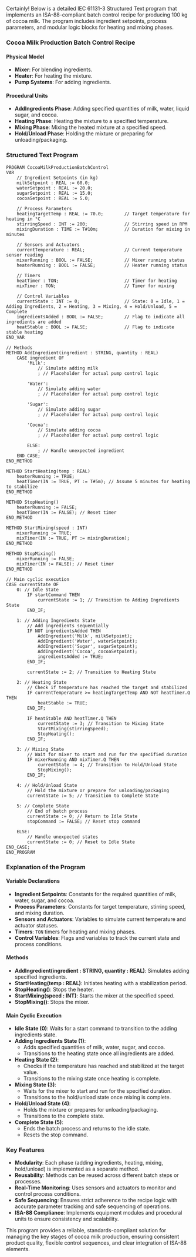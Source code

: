 Certainly! Below is a detailed IEC 61131-3 Structured Text program that implements an ISA-88-compliant batch control recipe for producing 100 kg of cocoa milk. The program includes ingredient setpoints, process parameters, and modular logic blocks for heating and mixing phases.

### Cocoa Milk Production Batch Control Recipe

#### Physical Model
- **Mixer**: For blending ingredients.
- **Heater**: For heating the mixture.
- **Pump Systems**: For adding ingredients.

#### Procedural Units
- **AddIngredients Phase**: Adding specified quantities of milk, water, liquid sugar, and cocoa.
- **Heating Phase**: Heating the mixture to a specified temperature.
- **Mixing Phase**: Mixing the heated mixture at a specified speed.
- **Hold/Unload Phase**: Holding the mixture or preparing for unloading/packaging.

### Structured Text Program

```st
PROGRAM CocoaMilkProductionBatchControl
VAR
    // Ingredient Setpoints (in kg)
    milkSetpoint : REAL := 60.0;
    waterSetpoint : REAL := 20.0;
    sugarSetpoint : REAL := 15.0;
    cocoaSetpoint : REAL := 5.0;

    // Process Parameters
    heatingTargetTemp : REAL := 70.0;        // Target temperature for heating in °C
    stirringSpeed : INT := 200;              // Stirring speed in RPM
    mixingDuration : TIME := T#10m;          // Duration for mixing in minutes

    // Sensors and Actuators
    currentTemperature : REAL;               // Current temperature sensor reading
    mixerRunning : BOOL := FALSE;            // Mixer running status
    heaterRunning : BOOL := FALSE;           // Heater running status

    // Timers
    heatTimer : TON;                         // Timer for heating
    mixTimer : TON;                          // Timer for mixing

    // Control Variables
    currentState : INT := 0;                 // State: 0 = Idle, 1 = Adding Ingredients, 2 = Heating, 3 = Mixing, 4 = Hold/Unload, 5 = Complete
    ingredientsAdded : BOOL := FALSE;        // Flag to indicate all ingredients are added
    heatStable : BOOL := FALSE;              // Flag to indicate stable heating
END_VAR

// Methods
METHOD AddIngredient(ingredient : STRING, quantity : REAL)
    CASE ingredient OF
        'Milk':
            // Simulate adding milk
            ; // Placeholder for actual pump control logic

        'Water':
            // Simulate adding water
            ; // Placeholder for actual pump control logic

        'Sugar':
            // Simulate adding sugar
            ; // Placeholder for actual pump control logic

        'Cocoa':
            // Simulate adding cocoa
            ; // Placeholder for actual pump control logic

        ELSE:
            ; // Handle unexpected ingredient
    END_CASE;
END_METHOD

METHOD StartHeating(temp : REAL)
    heaterRunning := TRUE;
    heatTimer(IN := TRUE, PT := T#5m); // Assume 5 minutes for heating to stabilize
END_METHOD

METHOD StopHeating()
    heaterRunning := FALSE;
    heatTimer(IN := FALSE); // Reset timer
END_METHOD

METHOD StartMixing(speed : INT)
    mixerRunning := TRUE;
    mixTimer(IN := TRUE, PT := mixingDuration);
END_METHOD

METHOD StopMixing()
    mixerRunning := FALSE;
    mixTimer(IN := FALSE); // Reset timer
END_METHOD

// Main cyclic execution
CASE currentState OF
    0: // Idle State
        IF startCommand THEN
            currentState := 1; // Transition to Adding Ingredients State
        END_IF;

    1: // Adding Ingredients State
        // Add ingredients sequentially
        IF NOT ingredientsAdded THEN
            AddIngredient('Milk', milkSetpoint);
            AddIngredient('Water', waterSetpoint);
            AddIngredient('Sugar', sugarSetpoint);
            AddIngredient('Cocoa', cocoaSetpoint);
            ingredientsAdded := TRUE;
        END_IF;

        currentState := 2; // Transition to Heating State

    2: // Heating State
        // Check if temperature has reached the target and stabilized
        IF currentTemperature >= heatingTargetTemp AND NOT heatTimer.Q THEN
            heatStable := TRUE;
        END_IF;

        IF heatStable AND heatTimer.Q THEN
            currentState := 3; // Transition to Mixing State
            StartMixing(stirringSpeed);
            StopHeating();
        END_IF;

    3: // Mixing State
        // Wait for mixer to start and run for the specified duration
        IF mixerRunning AND mixTimer.Q THEN
            currentState := 4; // Transition to Hold/Unload State
            StopMixing();
        END_IF;

    4: // Hold/Unload State
        // Hold the mixture or prepare for unloading/packaging
        currentState := 5; // Transition to Complete State

    5: // Complete State
        // End of batch process
        currentState := 0; // Return to Idle State
        stopCommand := FALSE; // Reset stop command

    ELSE:
        // Handle unexpected states
        currentState := 0; // Reset to Idle State
END_CASE;
END_PROGRAM
```

### Explanation of the Program

#### Variable Declarations
- **Ingredient Setpoints**: Constants for the required quantities of milk, water, sugar, and cocoa.
- **Process Parameters**: Constants for target temperature, stirring speed, and mixing duration.
- **Sensors and Actuators**: Variables to simulate current temperature and actuator statuses.
- **Timers**: `TON` timers for heating and mixing phases.
- **Control Variables**: Flags and variables to track the current state and process conditions.

#### Methods
- **AddIngredient(ingredient : STRING, quantity : REAL)**: Simulates adding specified ingredients.
- **StartHeating(temp : REAL)**: Initiates heating with a stabilization period.
- **StopHeating()**: Stops the heater.
- **StartMixing(speed : INT)**: Starts the mixer at the specified speed.
- **StopMixing()**: Stops the mixer.

#### Main Cyclic Execution
- **Idle State (0)**: Waits for a start command to transition to the adding ingredients state.
- **Adding Ingredients State (1)**:
  - Adds specified quantities of milk, water, sugar, and cocoa.
  - Transitions to the heating state once all ingredients are added.
- **Heating State (2)**:
  - Checks if the temperature has reached and stabilized at the target value.
  - Transitions to the mixing state once heating is complete.
- **Mixing State (3)**:
  - Waits for the mixer to start and run for the specified duration.
  - Transitions to the hold/unload state once mixing is complete.
- **Hold/Unload State (4)**:
  - Holds the mixture or prepares for unloading/packaging.
  - Transitions to the complete state.
- **Complete State (5)**:
  - Ends the batch process and returns to the idle state.
  - Resets the stop command.

### Key Features
- **Modularity**: Each phase (adding ingredients, heating, mixing, hold/unload) is implemented as a separate method.
- **Reusability**: Methods can be reused across different batch steps or processes.
- **Real-Time Monitoring**: Uses sensors and actuators to monitor and control process conditions.
- **Safe Sequencing**: Ensures strict adherence to the recipe logic with accurate parameter tracking and safe sequencing of operations.
- **ISA-88 Compliance**: Implements equipment modules and procedural units to ensure consistency and scalability.

This program provides a reliable, standards-compliant solution for managing the key stages of cocoa milk production, ensuring consistent product quality, flexible control sequences, and clear integration of ISA-88 elements.
